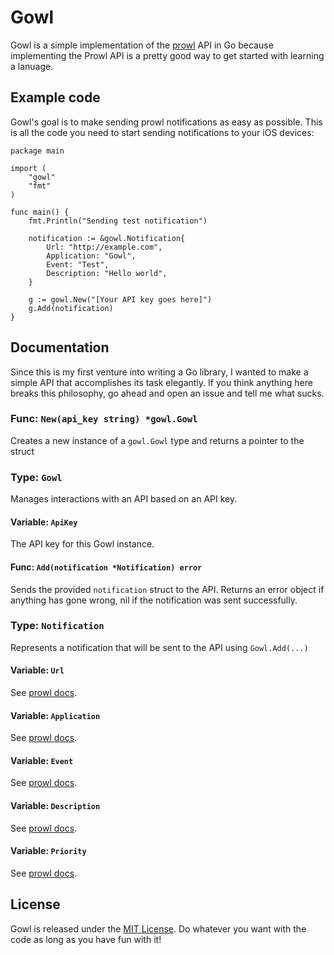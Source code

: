# Gowl
Gowl is a simple implementation of the [prowl](https://www.prowlapp.com) API in Go because implementing the Prowl API is a pretty good way to get started with learning a lanuage.

## Example code

Gowl's goal is to make sending prowl notifications as easy as possible. This is all the code you need to start sending notifications to your iOS devices:

```
package main

import (
    "gowl"
    "fmt"
)

func main() {
    fmt.Println("Sending test notification")

    notification := &gowl.Notification{
        Url: "http://example.com",
        Application: "Gowl",
        Event: "Test",
        Description: "Hello world",
    }

    g := gowl.New("[Your API key goes here]")
    g.Add(notification)
}
```

## Documentation
Since this is my first venture into writing a Go library, I wanted to make a simple API that accomplishes its task elegantly. If you think anything here breaks this philosophy, go ahead and open an issue and tell me what sucks.

### Func: `New(api_key string) *gowl.Gowl`
Creates a new instance of a `gowl.Gowl` type and returns a pointer to the struct

### Type: `Gowl`
Manages interactions with an API based on an API key.

#### Variable: `ApiKey`
The API key for this Gowl instance.

#### Func: `Add(notification *Notification) error`
Sends the provided `notification` struct to the API. Returns an error object if anything has gone wrong, nil if the notification was sent successfully.

### Type: `Notification`
Represents a notification that will be sent to the API using `Gowl.Add(...)`

#### Variable: `Url`
See [prowl docs](http://www.prowlapp.com/api.php#add).

#### Variable: `Application`
See [prowl docs](http://www.prowlapp.com/api.php#add).

#### Variable: `Event`
See [prowl docs](http://www.prowlapp.com/api.php#add).

#### Variable: `Description`
See [prowl docs](http://www.prowlapp.com/api.php#add).

#### Variable: `Priority`
See [prowl docs](http://www.prowlapp.com/api.php#add).

## License
Gowl is released under the [MIT License](http://opensource.org/licenses/MIT). Do whatever you want with the code as long as you have fun with it!
